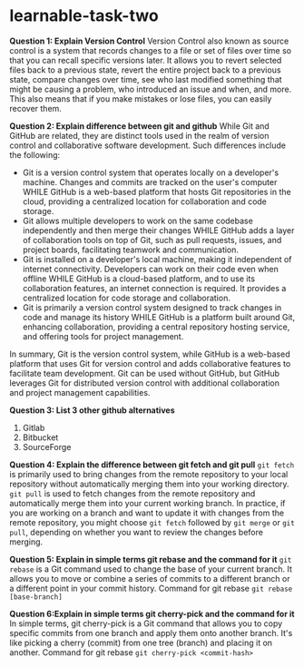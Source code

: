 # learnable-task-two

**Question 1: Explain Version Control**
Version Control also known as source control is a system that records changes to a file or set of files over time so that you can recall specific versions later. It allows you to revert selected files back to a previous state, revert the entire project back to a previous state, compare changes over time, see who last modified something that might be causing a problem, who introduced an issue and when, and more. This also means that if
you make mistakes or lose files, you can easily recover them.

**Question 2: Explain difference between git and github**
While Git and GitHub are related, they are distinct tools used in the realm of version control and collaborative software development. Such differences include the following:
- Git is a version control system that operates locally on a developer's machine. Changes and commits are tracked on the user's computer WHILE GitHub is a web-based platform that hosts Git repositories in the cloud, providing a centralized location for collaboration and code storage.
- Git allows multiple developers to work on the same codebase independently and then merge their changes WHILE GitHub adds a layer of collaboration tools on top of Git, such as pull requests, issues, and project boards, facilitating teamwork and communication.
- Git is installed on a developer's local machine, making it independent of internet connectivity. Developers can work on their code even when offline WHILE GitHub is a cloud-based platform, and to use its collaboration features, an internet connection is required. It provides a centralized location for code storage and collaboration.
- Git is primarily a version control system designed to track changes in code and manage its history WHILE
GitHub is a platform built around Git, enhancing collaboration, providing a central repository hosting service, and offering tools for project management.

In summary, Git is the version control system, while GitHub is a web-based platform that uses Git for version control and adds collaborative features to facilitate team development. Git can be used without GitHub, but GitHub leverages Git for distributed version control with additional collaboration and project management capabilities.

**Question 3: List 3 other github alternatives**
1. Gitlab
2. Bitbucket
3. SourceForge

**Question 4: Explain the difference between git fetch and git pull**
`git fetch` is primarily used to bring changes from the remote repository to your local repository without automatically merging them into your working directory.
`git pull` is used to fetch changes from the remote repository and automatically merge them into your current working branch.
In practice, if you are working on a branch and want to update it with changes from the remote repository, you might choose `git fetch` followed by `git merge` or `git pull`, depending on whether you want to review the changes before merging.

**Question 5: Explain in simple terms git rebase and the command for it**
`git rebase` is a Git command used to change the base of your current branch. It allows you to move or combine a series of commits to a different branch or a different point in your commit history.
Command for git rebase ```git rebase [base-branch]```

**Question 6:Explain in simple terms git cherry-pick and the command for it**
In simple terms, git cherry-pick is a Git command that allows you to copy specific commits from one branch and apply them onto another branch. It's like picking a cherry (commit) from one tree (branch) and placing it on another.
Command for git rebase ```git cherry-pick <commit-hash>```
